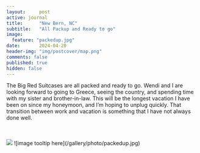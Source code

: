 ```yaml
---
layout:     post
active: journal
title:      "New Bern, NC"
subtitle:   "All Packup and Ready to go"
image:
  feature: "packedup.jpg"
date:       2024-04-20
header-img: "img/postcover/map.png"
comments: false
published: true
hidden: false
---
```

The Big Red Suitcases are all packed and ready to go.  Wendi and I are looking forward to going to Greece, seeing the country, and spending time with my sister and brother-in-law.  This will be the longest vacation I have been on since my honeymoon, and I’m hoping to unplug quickly.  That transition between work and vacation is something that I have not always done well.

<br>
<br>
<img src="gallery/photo/packedup.jpg  width="500">
![image tooltip here](/gallery/photo/packedup.jpg)
